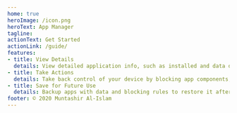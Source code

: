 ```yaml
---
home: true
heroImage: /icon.png
heroText: App Manager
tagline: 
actionText: Get Started
actionLink: /guide/
features:
- title: View Details
  details: View detailed application info, such as installed and data directories, sdk info, components, app ops, permissions and signing info
- title: Take Actions
  details: Take back control of your device by blocking app components, revoking permissions
- title: Save for Future Use
  details: Backup apps with data and blocking rules to restore it after a device or an OS upgrade 
footer: © 2020 Muntashir Al-Islam
---
```

